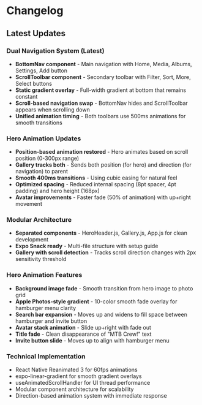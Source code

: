# Changelog

## Latest Updates

### Dual Navigation System (Latest)
- **BottomNav component** - Main navigation with Home, Media, Albums, Settings, Add button
- **ScrollToolbar component** - Secondary toolbar with Filter, Sort, More, Select buttons
- **Static gradient overlay** - Full-width gradient at bottom that remains constant
- **Scroll-based navigation swap** - BottomNav hides and ScrollToolbar appears when scrolling down
- **Unified animation timing** - Both toolbars use 500ms animations for smooth transitions

### Hero Animation Updates
- **Position-based animation restored** - Hero animates based on scroll position (0-300px range)
- **Gallery tracks both** - Sends both position (for hero) and direction (for navigation) to parent
- **Smooth 400ms transitions** - Using cubic easing for natural feel
- **Optimized spacing** - Reduced internal spacing (8pt spacer, 4pt padding) and hero height (168px)
- **Avatar improvements** - Faster fade (50% of animation) with up+right movement

### Modular Architecture
- **Separated components** - HeroHeader.js, Gallery.js, App.js for clean development
- **Expo Snack ready** - Multi-file structure with setup guide
- **Gallery with scroll detection** - Tracks scroll direction changes with 2px sensitivity threshold

### Hero Animation Features
- **Background image fade** - Smooth transition from hero image to photo grid
- **Apple Photos-style gradient** - 10-color smooth fade overlay for hamburger menu clarity
- **Search bar expansion** - Moves up and widens to fill space between hamburger and invite button
- **Avatar stack animation** - Slide up+right with fade out
- **Title fade** - Clean disappearance of "MTB Crew!" text
- **Invite button slide** - Moves up to align with hamburger menu

### Technical Implementation
- React Native Reanimated 3 for 60fps animations
- expo-linear-gradient for smooth gradient overlays
- useAnimatedScrollHandler for UI thread performance
- Modular component architecture for scalability
- Direction-based animation system with immediate response
